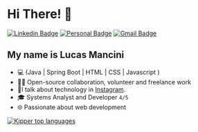 <h1>Hi There! 👋</h1>

[![Linkedin Badge](https://img.shields.io/badge/-LinkedIn-6633cc?style=flat-square&logo=Linkedin&logoColor=white&labelColor=blue&color=blue&link=https://www.linkedin.com/in/lucasgmancini/)](https://www.linkedin.com/in/lucasgmancini/)
[![Personal Badge](https://img.shields.io/badge/-Website-6633cc?style=flat-square&logo=Me&logoColor=white&labelColor=blue&color=blue&link=https://lucasmancinidev.vercel.app/)](https://lucasmancinidev.vercel.app/)
[![Gmail Badge](https://img.shields.io/badge/-mancini.lucasg@gmail.com-6633cc?style=flat-square&logo=Gmail&logoColor=white&labelColor=blue&color=blue&link=mailto:mancini.lucasg@gmail.com)](mailto:mancini.lucasg@gmail.com)

## My name is Lucas Mancini
- 💻 (Java | Spring Boot | HTML | CSS | Javascript ) 
- 👩‍💻 Open-source collaboration, volunteer and freelance work
- 📱I talk about technology in [Instagram](https://www.instagram.com/lgm.dev/).
- 🎓 Systems Analyst and Developer `4/5` 
- 🌐 Passionate about web development


<div align="left">
  
[![Kipper top languages](https://github-readme-stats.vercel.app/api/top-langs/?username=mancinilucas&theme=apprentice)](https://github.com/anuraghazra/github-readme-stats)
  
 </div>
